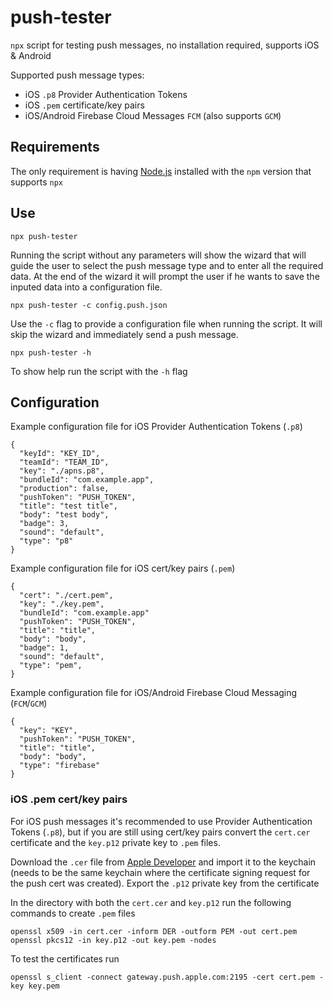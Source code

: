 # push-tester

`npx` script for testing push messages, no installation required, supports iOS & Android

Supported push message types:

- iOS `.p8` Provider Authentication Tokens
- iOS `.pem` certificate/key pairs
- iOS/Android Firebase Cloud Messages `FCM` (also supports `GCM`)

## Requirements

The only requirement is having [Node.js](https://nodejs.org/) installed with the `npm` version that supports `npx`

## Use

```
npx push-tester
```

Running the script without any parameters will show the wizard that will guide the user to select the push message type and to enter all the required data. At the end of the wizard it will prompt the user if he wants to save the inputed data into a configuration file.

```
npx push-tester -c config.push.json
```

Use the `-c` flag to provide a configuration file when running the script. It will skip the wizard and immediately send a push message.

```
npx push-tester -h
```

To show help run the script with the `-h` flag

## Configuration

Example configuration file for iOS Provider Authentication Tokens (`.p8`)

```
{
  "keyId": "KEY_ID",
  "teamId": "TEAM_ID",
  "key": "./apns.p8",
  "bundleId": "com.example.app",
  "production": false,
  "pushToken": "PUSH_TOKEN",
  "title": "test title",
  "body": "test body",
  "badge": 3,
  "sound": "default",
  "type": "p8"
}
```

Example configuration file for iOS cert/key pairs (`.pem`)

```
{
  "cert": "./cert.pem",
  "key": "./key.pem",
  "bundleId": "com.example.app"
  "pushToken": "PUSH_TOKEN",
  "title": "title",
  "body": "body",
  "badge": 1,
  "sound": "default",
  "type": "pem",
}
```

Example configuration file for iOS/Android Firebase Cloud Messaging (`FCM`/`GCM`)

```
{
  "key": "KEY",
  "pushToken": "PUSH_TOKEN",
  "title": "title",
  "body": "body",
  "type": "firebase"
}
```

### iOS .pem cert/key pairs

For iOS push messages it's recommended to use Provider Authentication Tokens (`.p8`), but if you are still using cert/key pairs convert the `cert.cer` certificate and the `key.p12` private key to `.pem` files.

Download the `.cer` file from [Apple Developer](https://developer.apple.com) and import it to the keychain (needs to be the same keychain where the certificate signing request for the push cert was created).
Export the `.p12` private key from the certificate

In the directory with both the `cert.cer` and `key.p12` run the following commands to create `.pem` files

```
openssl x509 -in cert.cer -inform DER -outform PEM -out cert.pem
openssl pkcs12 -in key.p12 -out key.pem -nodes

```

To test the certificates run

```
openssl s_client -connect gateway.push.apple.com:2195 -cert cert.pem -key key.pem
```
